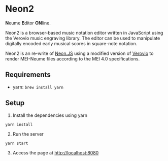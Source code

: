 Neon2
=====

**N**eume **E**ditor **ON**line.

Neon2 is a browser-based music notation editor written in JavaScript using the Verovio music engraving library. The editor can be used to manipulate digitally encoded early musical scores in square-note notation.


Neon2 is an re-write of [Neon.JS](https://github.com/DDMAL/Neon.js) using a modified version of [Verovio](https://github.com/ATranimal/verovio/tree/verovio-neon) to render MEI-Neume files according to the MEI 4.0 specifications. 

Requirements
------------
 * yarn: `brew install yarn`

Setup
-----

1. Install the dependencies using yarn
```
yarn install
```

2. Run the server
```
yarn start
```

3. Access the page at <http://localhost:8080>